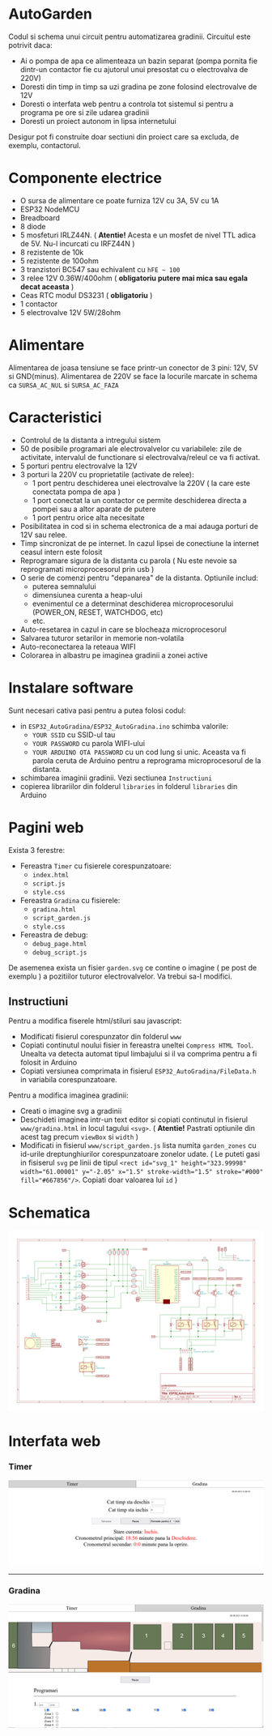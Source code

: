 # AutoGarden
Codul si schema unui circuit pentru automatizarea gradinii. 
Circuitul este potrivit daca:
 - Ai o pompa de apa ce alimenteaza un bazin separat (pompa pornita fie dintr-un contactor fie cu ajutorul unui presostat cu o electrovalva de 220V)
 - Doresti din timp in timp sa uzi gradina pe zone folosind electrovalve de 12V
 - Doresti o interfata web pentru a controla tot sistemul si pentru a programa pe ore si zile udarea gradinii
 - Doresti un proiect autonom in lipsa internetului

Desigur pot fi construite doar sectiuni din proiect care sa excluda, de exemplu, contactorul.

# Componente electrice
 - O sursa de alimentare ce poate furniza 12V cu 3A, 5V cu 1A
 - ESP32 NodeMCU
 - Breadboard
 - 8 diode
 - 5 mosfeturi IRLZ44N.  ( **Atentie!** Acesta e un mosfet de nivel TTL adica de 5V. Nu-l incurcati cu IRFZ44N )
 - 8 rezistente de 10k
 - 5 rezistente de 100ohm
 - 3 tranzistori BC547 sau echivalent cu `hFE ~ 100`
 - 3 relee 12V 0.36W/400ohm ( **obligatoriu putere mai mica sau egala decat aceasta** )
 - Ceas RTC modul DS3231 ( **obligatoriu** )
 - 1 contactor
 - 5 electrovalve 12V 5W/28ohm
 
 
# Alimentare
Alimentarea de joasa tensiune se face printr-un conector de 3 pini: 12V, 5V si GND(minus).
Alimentarea de 220V se face la locurile marcate in schema ca `SURSA_AC_NUL` si `SURSA_AC_FAZA`

# Caracteristici
 - Controlul de la distanta a intregului sistem
 - 50 de posibile programari ale electrovalvelor cu variabilele: zile de activitate, intervalul de functionare si electrovalva/releul ce va fi activat.
 - 5 porturi pentru electrovalve la 12V
 - 3 porturi la 220V cu proprietatile (activate de relee):
   - 1 port pentru deschiderea unei electrovalve la 220V ( la care este conectata pompa de apa )
   - 1 port conectat la un contactor ce permite deschiderea directa a pompei sau a altor aparate de putere
   - 1 port pentru orice alta necesitate
 - Posibilitatea in cod si in schema electronica de a mai adauga porturi de 12V sau relee.
 - Timp sincronizat de pe internet. In cazul lipsei de conectiune la internet ceasul intern este folosit
 - Reprogramare sigura de la distanta cu parola ( Nu este nevoie sa reprogramati microprocesorul prin usb )
 - O serie de comenzi pentru "depanarea" de la distanta. Optiunile includ:
   - puterea semnalului
   - dimensiunea curenta a heap-ului
   - evenimentul ce a determinat deschiderea microprocesorului (POWER_ON, RESET, WATCHDOG, etc)
   - etc.  
 - Auto-resetarea in cazul in care se blocheaza microprocesorul
 - Salvarea tuturor setarilor in memorie non-volatila
 - Auto-reconectarea la reteaua WIFI
 - Colorarea in albastru pe imaginea gradinii a zonei active

# Instalare software
Sunt necesari cativa pasi pentru a putea folosi codul:
 - in `ESP32_AutoGradina/ESP32_AutoGradina.ino` schimba valorile:
   - `YOUR SSID` cu SSID-ul tau
   - `YOUR PASSWORD` cu parola WIFI-ului
   - `YOUR ARDUINO OTA PASSWORD` cu un cod lung si unic. Aceasta va fi parola ceruta de Arduino pentru a reprograma microprocesorul de la distanta.  
 - schimbarea imaginii gradinii. Vezi sectiunea `Instructiuni`
 - copierea librariilor din folderul `libraries` in folderul `libraries` din Arduino

# Pagini web
Exista 3 ferestre:
 - Fereastra `Timer` cu fisierele corespunzatoare: 
   - `index.html`
   - `script.js`
   - `style.css`
 - Fereastra `Gradina` cu fisierele:
   - `gradina.html`
   - `script_garden.js`
   - `style.css`
 - Fereastra de debug:
   - `debug_page.html`
   - `debug_script.js`
 
De asemenea exista un fisier `garden.svg` ce contine o imagine ( pe post de exemplu ) a pozitiilor tuturor electrovalvelor. Va trebui sa-l modifici.

## Instructiuni
Pentru a modifica fiserele html/stiluri sau javascript:
 - Modificati fisierul corespunzator din folderul `www`
 - Copiati continutul noului fisier in fereastra uneltei `Compress HTML Tool`. Unealta va detecta automat tipul limbajului si il va comprima pentru a fi folosit in Arduino
 - Copiati versiunea comprimata in fisierul `ESP32_AutoGradina/FileData.h` in variabila corespunzatoare.

Pentru a modifica imaginea gradinii:
 - Creati o imagine svg a gradinii
 - Deschideti imaginea intr-un text editor si copiati continutul in fisierul `www/gradina.html` in locul tagului `<svg>`. ( **Atentie!** Pastrati optiunile din acest tag precum `viewBox` si `width` )
 - Modificati in fisierul `www/script_garden.js` lista numita `garden_zones` cu id-urile dreptunghiurilor corespunzatoare zonelor udate. ( Le puteti gasi in fisiserul `svg` pe linii de tipul `<rect id="svg_1" height="323.99998" width="61.00001" y="-2.05" x="1.5" stroke-width="1.5" stroke="#000" fill="#667856"/>`. Copiati doar valoarea lui `id` )

# Schematica
![alt text](Schematica/Autogradina.svg)

# Interfata web
### Timer
![alt text](Exemplu_PaginaTimer.png)

<hr>

### Gradina
![alt text](Exemplu_PaginaGradina.png)
